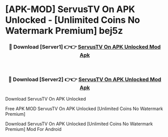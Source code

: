 # [APK-MOD] ServusTV On APK Unlocked - [Unlimited Coins No Watermark Premium] bej5z



<div align="center">
<h3>🔴 Download [Server1] 👉👉 <a href="https://momento.my/?title=ServusTV_On_APK_Unlocked">ServusTV On APK Unlocked Mod Apk</a></h3><br>

<h3>🔴 Download [Server2] 👉👉 <a href="https://momento.my/?title=ServusTV_On_APK_Unlocked">ServusTV On APK Unlocked Mod Apk</a></h3>
</div>



Download ServusTV On APK Unlocked 

Free APK MOD ServusTV On APK Unlocked [Unlimited Coins No Watermark Premium]

Download ServusTV On APK Unlocked [Unlimited Coins No Watermark Premium] Mod For Android
